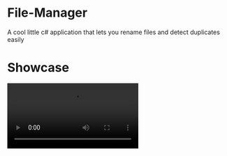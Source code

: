 # File-Manager
A cool little c# application that lets you rename files and detect duplicates easily 

# Showcase
![video](https://femboi.pics/imgexc/ryt1GAlXiH31Hjaiacsd07829_02283097a05abfb91319.mp4)
